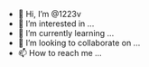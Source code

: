 - 👋 Hi, I’m @1223v
- 👀 I’m interested in ...
- 🌱 I’m currently learning ...
- 💞️ I’m looking to collaborate on ...
- 📫 How to reach me ...

<!---
1223v/1223v is a ✨ special ✨ repository because its `README.md` (this file) appears on your GitHub profile.
You can click the Preview link to take a look at your changes.
--->
